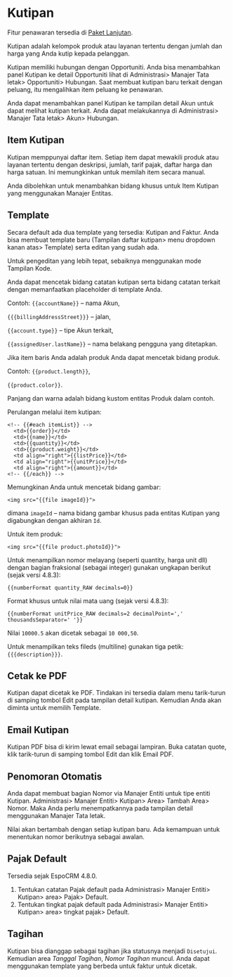 # Kutipan

Fitur penawaran tersedia di [Paket Lanjutan](https://www.espocrm.com/extensions/advanced-pack/).

Kutipan adalah kelompok produk atau layanan tertentu dengan jumlah dan harga yang Anda kutip kepada pelanggan.

Kutipan memiliki hubungan dengan Opportuniti. Anda bisa menambahkan panel Kutipan ke detail Opportuniti lihat di Administrasi> Manajer Tata letak> Opportuniti> Hubungan. Saat membuat kutipan baru terkait dengan peluang, itu mengalihkan item peluang ke penawaran.

Anda dapat menambahkan panel Kutipan ke tampilan detail Akun untuk dapat melihat kutipan terkait. Anda dapat melakukannya di Administrasi> Manajer Tata letak> Akun> Hubungan.

## Item Kutipan

Kutipan memppunyai daftar item. Setiap item dapat mewakili produk atau layanan tertentu dengan deskripsi, jumlah, tarif pajak, daftar harga dan harga satuan. Ini memungkinkan untuk memilah item secara manual.

Anda dibolehkan untuk menambahkan bidang khusus untuk Item Kutipan yang menggunakan Manajer Entitas.

## Template

Secara default ada dua template yang tersedia: Kutipan and Faktur. Anda bisa membuat template baru (Tampilan daftar kutipan> menu dropdown kanan atas> Template) serta editan yang sudah ada.

Untuk pengeditan yang lebih tepat, sebaiknya menggunakan mode Tampilan Kode.

Anda dapat mencetak bidang catatan kutipan serta bidang catatan terkait dengan memanfaatkan placeholder di template Anda.

Contoh:
`{{accountName}}` – nama Akun,

`{{{billingAddressStreet}}}` – jalan,

`{{account.type}}` – tipe Akun terkait,

`{{assignedUser.lastName}}` – nama belakang pengguna yang ditetapkan.

Jika item baris Anda adalah produk Anda dapat mencetak bidang produk. 

Contoh:
`{{product.length}}`, 

`{{product.color}}`.

Panjang dan warna adalah bidang kustom entitas Produk dalam contoh. 

Perulangan melalui item kutipan:

```
<!-- {{#each itemList}} -->
  <td>{{order}}</td>
  <td>{{name}}</td>
  <td>{{quantity}}</td>
  <td>{{product.weight}}</td>
  <td align="right">{{listPrice}}</td>
  <td align="right">{{unitPrice}}</td>
  <td align="right">{{amount}}</td>
<!-- {{/each}} -->
```

Memungkinan Anda untuk mencetak bidang gambar: 

```
<img src="{{file imageId}}">
```
dimana `imageId` – nama bidang gambar khusus pada entitas Kutipan yang digabungkan dengan akhiran `Id`.

Untuk item produk:
```
<img src="{{file product.photoId}}">
```

Untuk menampilkan nomor melayang (seperti quantity, harga unit dll) dengan bagian fraksional (sebagai integer) gunakan ungkapan berikut (sejak versi 4.8.3):
```
{{numberFormat quantity_RAW decimals=0}}
```

Format khusus untuk nilai mata uang (sejak versi 4.8.3):
```
{{numberFormat unitPrice_RAW decimals=2 decimalPoint=',' thousandsSeparator=' '}}
```
Nilai `10000.5` akan dicetak sebagai `10 000,50`. 

Untuk menampilkan teks fileds (multiline) gunakan tiga petik: `{{{description}}}`.

## Cetak ke PDF

Kutipan dapat dicetak ke PDF. Tindakan ini tersedia dalam menu tarik-turun di samping tombol Edit pada tampilan detail kutipan. Kemudian Anda akan diminta untuk memilih Template.

## Email Kutipan

Kutipan PDF bisa di kirim lewat email sebagai lampiran. Buka catatan quote, klik tarik-turun di samping tombol Edit dan klik Email PDF.

## Penomoran Otomatis

Anda dapat membuat bagian Nomor via Manajer Entiti untuk tipe entiti Kutipan. Administrasi> Manajer Entiti> Kutipan> Area> Tambah Area> Nomor. Maka Anda perlu menempatkannya pada tampilan detail menggunakan Manajer Tata letak.

Nilai akan bertambah dengan setiap kutipan baru. Ada kemampuan untuk menentukan nomor berikutnya sebagai awalan.

## Pajak Default

Tersedia sejak EspoCRM 4.8.0.

1. Tentukan catatan Pajak default pada Administrasi> Manajer Entiti> Kutipan> area> Pajak> Default.
2. Tentukan tingkat pajak default pada Administrasi> Manajer Entiti> Kutipan> area> tingkat pajak> Default.

## Tagihan

Kutipan bisa dianggap sebagai tagihan jika statusnya menjadi `Disetujui`. Kemudian area _Tanggal Tagihan_, _Nomor Tagihan_ muncul. Anda dapat menggunakan template yang berbeda untuk faktur untuk dicetak.
